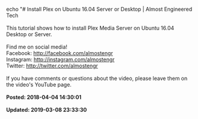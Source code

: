 echo "# Install Plex on Ubuntu 16.04 Server or Desktop | Almost Engineered Tech<br /><br />This tutorial shows how to install Plex Media Server on Ubuntu 16.04 Desktop or Server. <br /><br />Find me on social media!<br />Facebook: http://facebook.com/almostengr<br />Instagram: http://instagram.com/almostengr<br />Twitter: http://twitter.com/almostengr<br /><br />If you have comments or questions about the video, please leave them on the video's YouTube page.<br /><br />**Posted: 2018-04-04 14:30:01**<br /><br />**Updated: 2019-03-08 23:33:30**<br /><br />
